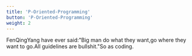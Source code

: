 ```yaml
---
title: 'P-Oriented-Programming'
button: 'P-Oriented-Programming'
weight: 2
---
```


FenQingYang have ever said:"Big man do what they want,go where they want to go.All guidelines are bullshit."So as coding.